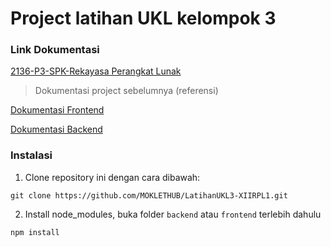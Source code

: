 # Project latihan UKL kelompok 3

### Link Dokumentasi
[2136-P3-SPK-Rekayasa Perangkat Lunak](https://github.com/MOKLETHUB/LatihanUKL3-XIIRPL1/blob/master/docs/2136-P3-SPK-Rekayasa%20Perangkat%20Lunak.doc)

> Dokumentasi project sebelumnya (referensi)

[Dokumentasi Frontend](https://docs.google.com/document/d/1QVtxzi5cKHx5RpVAiqaIwRi3F8m7thHibWDD6E9KZ3s/edit?usp=sharing)

[Dokumentasi Backend](https://docs.google.com/document/d/1Z2w5HHgDMZQcTeq4MVp2IQzcOUR59jhHh-VQOBlZ73U/edit?usp=sharing)


### Instalasi
1. Clone repository ini dengan cara dibawah:

```git clone https://github.com/MOKLETHUB/LatihanUKL3-XIIRPL1.git```

2. Install node_modules, buka folder ```backend``` atau ```frontend``` terlebih dahulu

```npm install```
